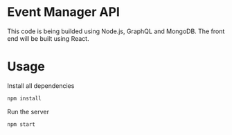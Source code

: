 # Event Manager API

This code is being builded using Node.js, GraphQL and MongoDB. The front end will be built using React.

# Usage

Install all dependencies
```sh
npm install
```

Run the server
```sh
npm start
```